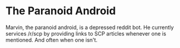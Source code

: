 The Paranoid Android
====================

Marvin, the paranoid android, is a depressed reddit bot. He currently services /r/scp by providing links to SCP articles whenever one is mentioned. And often when one isn't.
